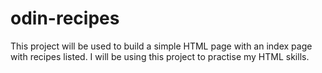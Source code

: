 # odin-recipes
This project will be used to build a simple HTML page with an index page with recipes listed. I will be using this project to practise my HTML skills.